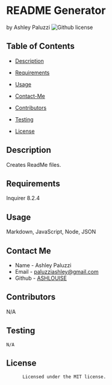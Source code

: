 # README Generator
by Ashley Paluzzi
![Github license](https://img.shields.io/badge/license-MIT-yellowgreen.svg)

## Table of Contents

* [Description](#description)
* [Requirements](#requirements)
* [Usage](#usage)
* [Contact-Me](#contact-me)
* [Contributors](#contributors)
* [Testing](#testing)

* [License](#license)


## Description

Creates ReadMe files.
    
## Requirements
    
Inquirer 8.2.4
    
## Usage
    
Markdown, JavaScript, Node, JSON
    
## Contact Me
    
* Name - Ashley Paluzzi
* Email - paluzziashley@gmail.com
* Github - [ASHLOUISE](https://github.com/ASHLOUISE/)
    
## Contributors
    
N/A
    
## Testing
```
N/A
```
    
## License
        
          Licensed under the MIT license.
